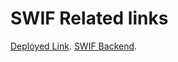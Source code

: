 # SWIF Related links

 [Deployed Link](https://swif.onrender.com/).
 [SWIF Backend](https://github.com/aheggy/swif-backend).